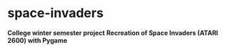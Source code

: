 # space-invaders
**College winter semester project**
**Recreation of Space Invaders (ATARI 2600) with Pygame**

